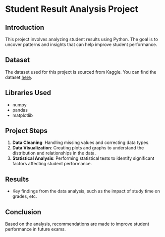 # Student Result Analysis Project

## Introduction
This project involves analyzing student results using Python. The goal is to uncover patterns and insights that can help improve student performance.

## Dataset
The dataset used for this project is sourced from Kaggle. You can find the dataset [here]([https://www.kaggle.com/](https://www.kaggle.com/datasets/desalegngeb/students-exam-scores/data?select=Expanded_data_with_more_features.csv)).

## Libraries Used
- numpy
- pandas
- matplotlib

## Project Steps
1. **Data Cleaning**: Handling missing values and correcting data types.
2. **Data Visualization**: Creating plots and graphs to understand the distribution and relationships in the data.
3. **Statistical Analysis**: Performing statistical tests to identify significant factors affecting student performance.

## Results
- Key findings from the data analysis, such as the impact of study time on grades, etc.

## Conclusion
Based on the analysis, recommendations are made to improve student performance in future exams.

